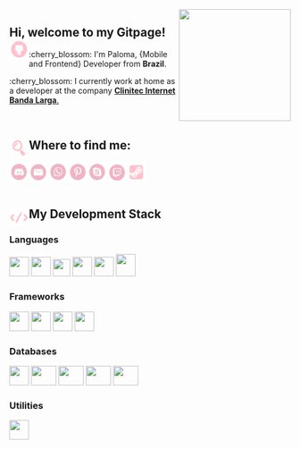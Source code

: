 <img align="right" width="200" height="200" src="https://media.tenor.com/images/1355e2840f42f4eba8b507970dd1e97c/tenor.gif">

<h2> Hi, welcome to my Gitpage! <img align="left" alt="html5" width="35px" height="35px" src="./img/github-9-xxl.png"></h2>
<p>:cherry_blossom:	I'm Paloma, {Mobile and Frontend} Developer from <b>Brazil</b>.</p>
<p>:cherry_blossom:  I currently work at home as a developer at the company <a href="https://www.clinitec.com.br"><b>Clinitec Internet Banda Larga</b>.</a></p>
<br>
<h2> <img align="left" alt="html5" width="35px" height="35px" src="./img/search-xxl.png">  Where to find me: </h2>
   <a href="#">
     <img align="left" alt="html5" width="35px" height="35px" src="./img/disc.png" >
   </a>
   <a href="mailto:palomagoularty@gmail.com">
    <img align="left" alt="html5" width="35px" height="35px" src="./img/mail.png" >
   </a>
   <a href="https://api.whatsapp.com/send?phone=5547991469514&text=hello!">
    <img align="left" alt="html5" width="35px" height="35px" src="./img/whats.png" >
   </a>
   <a href="https://br.pinterest.com/palomagoularty">
    <img align="left" alt="html5" width="35px" height="35px" src="./img/pint.png" >
   </a>
   <a href="https://join.skype.com/invite/yBIvhG2fB4I7">
    <img align="left" alt="html5" width="35px" height="35px" src="./img/skype.png" >
   </a>
   <a href="https://www.twitch.tv/paloomag">
    <img align="left" alt="html5" width="35px" height="35px" src="./img/twitch.png" >
   </a>
   <a href="https://steamcommunity.com/id/paloomag">
    <img align="left" alt="html5" width="35px" height="35px" src="./img/steam-xxl.png" >
   </a>
<br>
<br>
<br>
<h2> <img align="left" alt="html5" width="35px" height="35px" src="./img/code-xxl.png" > My Development Stack</h2>

<h3>Languages</h3>
  <code><img src="https://e7.pngegg.com/pngimages/184/491/png-clipart-php-php.png" width=35 height=35/></code>
  <code><img src="https://pcodinomebzero.neocities.org/Imagens/javascript1.png" width=35 height=35/></code>
  <code><img src="https://miro.medium.com/max/816/1*mn6bOs7s6Qbao15PMNRyOA.png" width=31 height=31/></code>
  <code><img src="https://images.vexels.com/media/users/3/166401/isolated/preview/b82aa7ac3f736dd78570dd3fa3fa9e24-iacute-cone-da-linguagem-de-programa-ccedil-atilde-o-java-by-vexels.png" width=35 height=35/></code>
  <code><img src="https://image.flaticon.com/icons/png/512/732/732212.png" width=35 height=35/></code>
  <code><img src="https://cdn.iconscout.com/icon/free/png-256/css-118-569410.png" width=35 height=40/></code>
</p>
<h3>Frameworks</h3>
<p>
   <code><img src="https://appmasters.io/static/react-47ce6e77f039020ee2e76a10c1e988e9.png" width=35 height=35/></code>
   <code><img src="https://cdn.icon-icons.com/icons2/2148/PNG/512/expo_icon_132404.png" width=35 height=35/></code>
   <code><img src="https://getbootstrap.com.br/docs/4.1/assets/img/bootstrap-stack.png" width=35 height=35/></code>
   <code><img src="https://s.w.org/style/images/about/WordPress-logotype-wmark.png" width=35 height=35/></code>
</p> 
<h3>Databases</h3>
 <p>
  <code><img src="https://img.icons8.com/color/452/mongodb.png" width=35 height=35 /></code>
  <code><img src="https://img.icons8.com/color/452/microsoft-sql-server.png" width=45 height=35 /></code>
  <code><img src="https://camo.githubusercontent.com/f85f882cb31eeaeee657ec955313015c30378e8f56c3dc2f06933b617a276cfd/68747470733a2f2f77372e706e6777696e672e636f6d2f706e67732f3734372f3739382f706e672d7472616e73706172656e742d6d7973716c2d6c6f676f2d6d7973716c2d64617461626173652d7765622d646576656c6f706d656e742d636f6d70757465722d736f6674776172652d646f6c7068696e2d6d6172696e652d6d616d6d616c2d616e696d616c732d746578742d7468756d626e61696c2e706e67" width=45 height=35 /></code>
  <code><img src="https://cdn.worldvectorlogo.com/logos/neo4j.svg" width=45 height=35 /></code>
  <code><img src="https://icon-library.com/images/postgresql-icon/postgresql-icon-12.jpg" width=45 height=35 /></code>
</p>
<h3>Utilities</h3>
<p>
  <code><img src="https://icons.iconarchive.com/icons/papirus-team/papirus-apps/512/insomnia-icon.png" width=35 height=35 /></code>
</p>
